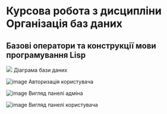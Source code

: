 # Курсова робота з дисципліни Організація баз даних
## Базові оператори та конструкції мови програмування Lisp

![](https://i.ibb.co/GpNvhwD/Screenshot-1.png)
Діаграма бази даних

![image](https://user-images.githubusercontent.com/91546193/201530472-ad12c0a6-b192-4c4d-a155-b6ee2a611486.png)
Авторизація користувача

![image](https://i.ibb.co/JttTPN7/Screenshot-6.png)
Вигляд панелі адміна

![image](https://i.ibb.co/Qfg656L/Screenshot-7.png)
Вигляд панелі користувача
